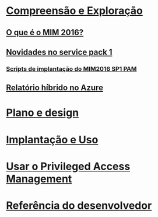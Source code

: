 # [Compreensão e Exploração](microsoft-identity-manager-2016.md)
## [O que é o MIM 2016?](microsoft-identity-manager-2016.md)
## [Novidades no service pack 1](Microsoft-identity-manager-2016-sp1-release-notes.md)
### [Scripts de implantação do MIM2016 SP1 PAM](sp1-deployment-scripts.md)
## [Relatório híbrido no Azure](identity-manager-hybrid-reporting-azure.md)
# [Plano e design](/microsoft-identity-manager/plan-design/microsoft-identity-manager-2016-supported-platforms)
# [Implantação e Uso](/microsoft-identity-manager/deploy-use/microsoft-identity-manager-deploy)
# [Usar o Privileged Access Management](/microsoft-identity-manager/pam/privileged-identity-management-for-active-directory-domain-services)
# [Referência do desenvolvedor](/microsoft-identity-manager/reference/microsoft-identity-manager-2016-developer-reference)


<!--HONumber=Sep16_HO4-->


